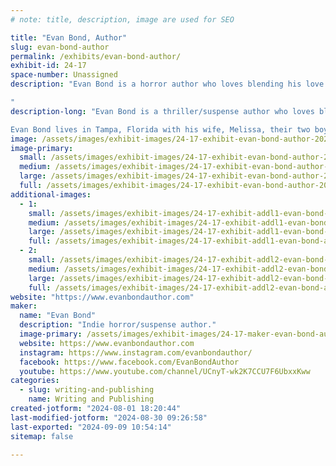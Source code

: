 ```yaml
---
# note: title, description, image are used for SEO

title: "Evan Bond, Author"
slug: evan-bond-author
permalink: /exhibits/evan-bond-author/
exhibit-id: 24-17
space-number: Unassigned
description: "Evan Bond is a horror author who loves blending his love of the outdoors with his writings. 
"
description-long: "Evan Bond is a thriller/suspense author who loves blending his love of the outdoors with his writings. He is the author of the best selling psychological thriller Echoes of the Past and his best selling collection of short horror stories Charred Remains. He has always had a passion for telling suspenseful stories. Even at a young age, he was crafting horror stories to share with his family and friends.
Evan Bond lives in Tampa, Florida with his wife, Melissa, their two boys, Desmond and Logan, and their dog Loki. When he's not writing, he can be found adventuring in the outdoors with his family and calling it research for his next novel."
image: /assets/images/exhibit-images/24-17-exhibit-evan-bond-author-20240628-171917-large.jpg
image-primary: 
  small: /assets/images/exhibit-images/24-17-exhibit-evan-bond-author-20240628-171917-small.jpg
  medium: /assets/images/exhibit-images/24-17-exhibit-evan-bond-author-20240628-171917-medium.jpg
  large: /assets/images/exhibit-images/24-17-exhibit-evan-bond-author-20240628-171917-large.jpg
  full: /assets/images/exhibit-images/24-17-exhibit-evan-bond-author-20240628-171917-full.jpg
additional-images: 
  - 1:
    small: /assets/images/exhibit-images/24-17-exhibit-addl1-evan-bond-author-20240427-095301-small.jpg
    medium: /assets/images/exhibit-images/24-17-exhibit-addl1-evan-bond-author-20240427-095301-medium.jpg
    large: /assets/images/exhibit-images/24-17-exhibit-addl1-evan-bond-author-20240427-095301-large.jpg
    full: /assets/images/exhibit-images/24-17-exhibit-addl1-evan-bond-author-20240427-095301-full.jpg
  - 2:
    small: /assets/images/exhibit-images/24-17-exhibit-addl2-evan-bond-author-44-20240628-171917-4157-small.jpg
    medium: /assets/images/exhibit-images/24-17-exhibit-addl2-evan-bond-author-44-20240628-171917-4157-medium.jpg
    large: /assets/images/exhibit-images/24-17-exhibit-addl2-evan-bond-author-44-20240628-171917-4157-large.jpg
    full: /assets/images/exhibit-images/24-17-exhibit-addl2-evan-bond-author-44-20240628-171917-4157-full.jpg
website: "https://www.evanbondauthor.com"
maker: 
  name: "Evan Bond"
  description: "Indie horror/suspense author."
  image-primary: /assets/images/exhibit-images/24-17-maker-evan-bond-author-20240511-123124-medium.jpg
  website: https://www.evanbondauthor.com
  instagram: https://www.instagram.com/evanbondauthor/
  facebook: https://www.facebook.com/EvanBondAuthor
  youtube: https://www.youtube.com/channel/UCnyT-wk2K7CCU7F6UbxxKww
categories: 
  - slug: writing-and-publishing
    name: Writing and Publishing
created-jotform: "2024-08-01 18:20:44"
last-modified-jotform: "2024-08-30 09:26:58"
last-exported: "2024-09-09 10:54:14"
sitemap: false

---
```

